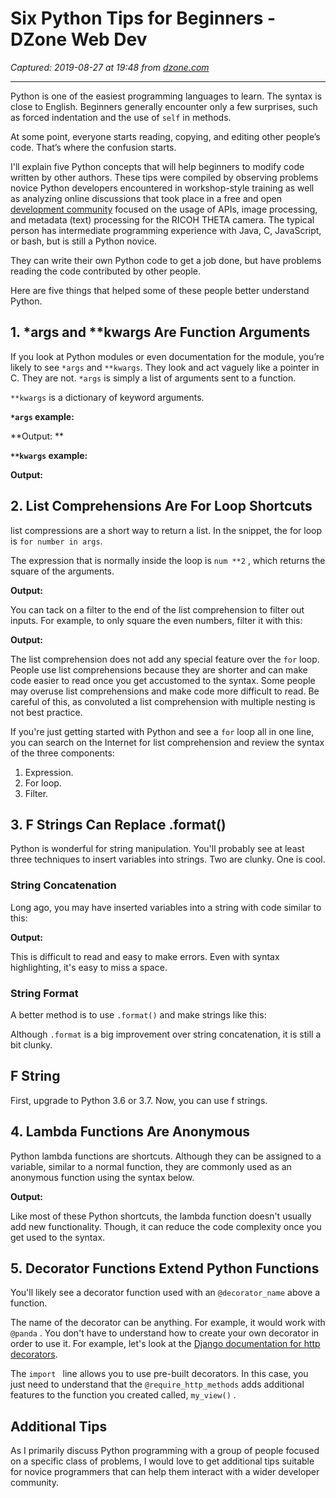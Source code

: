 # Six Python Tips for Beginners - DZone Web Dev

_Captured: 2019-08-27 at 19:48 from [dzone.com](https://dzone.com/articles/5-python-tips-for-beginners?edition=520328&utm_source=Daily%20Digest&utm_medium=email&utm_campaign=Daily%20Digest%202019-08-26)_

****

Python is one of the easiest programming languages to learn. The syntax is close to English. Beginners generally encounter only a few surprises, such as forced indentation and the use of  `self` in methods. 

At some point, everyone starts reading, copying, and editing other people’s code. That’s where the confusion starts. 

I'll explain five Python concepts that will help beginners to modify code written by other authors. These tips were compiled by observing problems novice Python developers encountered in workshop-style training as well as analyzing online discussions that took place in a free and open [development community](https://community.theta360.guide/) focused on the usage of APIs, image processing, and metadata (text) processing for the RICOH THETA camera. The typical person has intermediate programming experience with Java, C, JavaScript, or bash, but is still a Python novice. 

They can write their own Python code to get a job done, but have problems reading the code contributed by other people. 

Here are five things that helped some of these people better understand Python.

## 1\. *args and **kwargs Are Function Arguments

If you look at Python modules or even documentation for the module, you’re likely to see `*args` and `**kwargs`. They look and act vaguely like a pointer in C. They are not. `*args` is simply a list of arguments sent to a function.

`**kwargs` is a dictionary of keyword arguments.

**`*args` example:**

**Output: **

**`**kwargs` example:**

**Output:**

## 2\. List Comprehensions Are For Loop Shortcuts

list compressions are a short way to return a list. In the snippet, the for loop is `for number in args`.

The expression that is normally inside the loop is `num **2` , which returns the square of the arguments.

**Output:**

You can tack on a filter to the end of the list comprehension to filter out inputs. For example, to only square the even numbers, filter it with this:

**Output:**

The list comprehension does not add any special feature over the `for` loop. People use list comprehensions because they are shorter and can make code easier to read once you get accustomed to the syntax. Some people may overuse list comprehensions and make code more difficult to read. Be careful of this, as convoluted a list comprehension with multiple nesting is not best practice. 

If you're just getting started with Python and see a `for` loop all in one line, you can search on the Internet for list comprehension and review the syntax of the three components:

  1. Expression.
  2. For loop.
  3. Filter.

## 3\. F Strings Can Replace .format()

Python is wonderful for string manipulation. You'll probably see at least three techniques to insert variables into strings. Two are clunky. One is cool.

### String Concatenation

Long ago, you may have inserted variables into a string with code similar to this:

**Output:**

This is difficult to read and easy to make errors. Even with syntax highlighting, it's easy to miss a space.

### String Format

A better method is to use `.format()` and make strings like this:

Although `.format` is a big improvement over string concatenation, it is still a bit clunky.

## F String

First, upgrade to Python 3.6 or 3.7. Now, you can use f strings.

## 4. Lambda Functions Are Anonymous

Python lambda functions are shortcuts. Although they can be assigned to a variable, similar to a normal function, they are commonly used as an anonymous function using the syntax below.

**Output:**

Like most of these Python shortcuts, the lambda function doesn't usually add new functionality. Though, it can reduce the code complexity once you get used to the syntax.

## 5\. Decorator Functions Extend Python Functions

You'll likely see a decorator function used with an `@decorator_name` above a function.

The name of the decorator can be anything. For example, it would work with `@panda` . You don't have to understand how to create your own decorator in order to use it. For example, let's look at the [Django documentation for http decorators](https://docs.djangoproject.com/en/2.2/topics/http/decorators/).

The `import ` line allows you to use pre-built decorators. In this case, you just need to understand that the `@require_http_methods`  adds additional features to the function you created called, `my_view()` .

## Additional Tips

As I primarily discuss Python programming with a group of people focused on a specific class of problems, I would love to get additional tips suitable for novice programmers that can help them interact with a wider developer community. 
